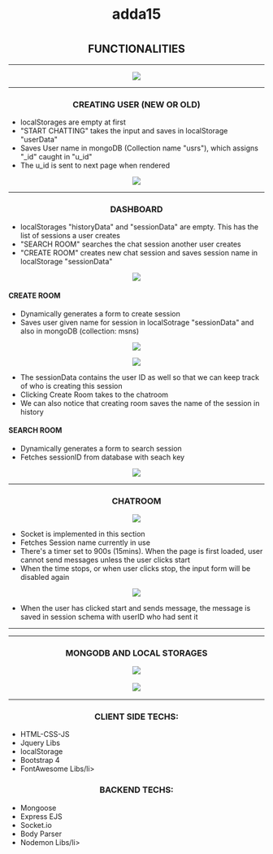 <h1 align="center"> adda15<h1>
<h2 align="center"> FUNCTIONALITIES </h2>
<hr>
<p align="center"><img src="https://user-images.githubusercontent.com/24278948/49653204-6e590e00-fa5e-11e8-9d15-136704813d63.JPG"></p>
<hr>
<h3 align="center"> CREATING USER (NEW OR OLD) </h3>
<ul>
  <li> localStorages are empty at first </li>
 <li> "START CHATTING" takes the input and saves in localStorage "userData"</li>
 <li> Saves User name in mongoDB (Collection name "usrs"), which assigns "_id" caught in "u_id" </li>
 <li> The u_id is sent to next page when rendered </li>
</ul>
<p align="center"><img src="https://user-images.githubusercontent.com/24278948/49654611-8894eb00-fa62-11e8-9eea-d38807873bd1.JPG"></p>
<hr>
<h3 align="center">  DASHBOARD</h3>
<ul>
  <li> localStorages "historyData" and "sessionData" are empty. This has the list of sessions a user creates </li>
 <li> "SEARCH ROOM" searches the chat session another user creates</li>
 <li> "CREATE ROOM" creates new chat session and saves session name in localStorage "sessionData" </li>
</ul>
<p align="center"><img src="https://user-images.githubusercontent.com/24278948/49655480-f8a47080-fa64-11e8-85fa-062a67ccbe50.JPG"></p>
<h4> CREATE ROOM </h4>
<ul>
 <li> Dynamically generates a form to create session </li>
 <li> Saves user given name for session in localSotrage "sessionData" and also in mongoDB (collection: msns)</li>
</ul>
<p align="center"><img src="https://user-images.githubusercontent.com/24278948/49657607-3f489980-fa6a-11e8-877e-a312f419f791.JPG"></p>
<p align="center"><img src="https://user-images.githubusercontent.com/24278948/49657927-ffce7d00-fa6a-11e8-9e72-c222bf77deb7.JPG"></p>
<ul>
 <li> The sessionData contains the user ID as well so that we can keep track of who is creating this session </li>
 <li> Clicking Create Room takes to the chatroom</li>
 <li> We can also notice that creating room saves the name of the session in history</li>
</ul>
<h4> SEARCH ROOM </h4>
<ul>
 <li> Dynamically generates a form to search session </li>
 <li> Fetches sessionID from database with seach key</li>
</ul>
<p align="center"><img src="https://user-images.githubusercontent.com/24278948/49658222-c2b6ba80-fa6b-11e8-9e85-4770388653f5.JPG"></p>
<hr>
<h3 align="center"> CHATROOM </h3>
<p align="center"><img src="https://user-images.githubusercontent.com/24278948/49658499-6c964700-fa6c-11e8-9b35-dfb023556255.JPG"></p>
<ul>
 <li> Socket is implemented in this section</li>
 <li> Fetches Session name currently in use </li>
 <li> There's a timer set to 900s (15mins). When the page is first loaded, user cannot send messages unless the user clicks start</li>
 <li> When the time stops, or when user clicks stop, the input form will be disabled again</li>
</ul>
<p align="center"><img src="https://user-images.githubusercontent.com/24278948/49659199-de22c500-fa6d-11e8-829e-3ec14c608092.JPG"></p>
<ul>
 <li> When the user has clicked start and sends message, the message is saved in session schema with userID who had sent it</li>
</ul>
<hr>
<hr>
<h3 align="center"> MONGODB AND LOCAL STORAGES
<p align="center"><img src="https://user-images.githubusercontent.com/24278948/49661274-d7e31780-fa72-11e8-9cc0-5345708eeaa5.JPG"></p>
<p align="center"><img src="https://user-images.githubusercontent.com/24278948/49661428-39a38180-fa73-11e8-8ce1-6cd0c548ac1c.JPG"></p>
<hr>
<h3 align="center"> CLIENT SIDE TECHS: </h3>
<ul>
 <li>HTML-CSS-JS</li>
 <li>Jquery Libs </li>
 <li>localStorage</li>
 <li>Bootstrap 4</li>
 <li>FontAwesome Libs/li>
</ul>
<h3 align="center"> BACKEND TECHS: </h3>
<ul>
 <li>Mongoose</li>
 <li>Express EJS </li>
 <li>Socket.io</li>
 <li>Body Parser</li>
 <li>Nodemon Libs/li>
</ul>
